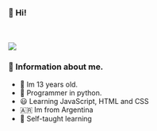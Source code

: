 ### 🤙 Hi!
<br>
<br>


<img src="https://thumbs.dreamstime.com/b/horizontal-banner-hands-typing-laptop-keyboard-various-electronic-devices-symbols-programming-software-horizontal-125917922.jpg">

### 🚬 Information about me.
- 🚬 Im 13 years old.
- 🐍 Programmer in python.
- 😃 Learning JavaScript, HTML and CSS
- 🇦🇷  Im from Argentina
- 💼 Self-taught learning
